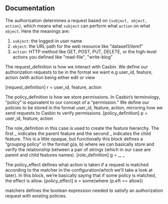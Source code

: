 ## Documentation

The authorization determines a request based on ``{subject, object, action}``, which means what ``subject`` can perform what ``action`` on what ``object``. Here the meanings are:

1. ``subject``: the logged-in user name
2. ``object``: the URL path for the web resource like "dataset1/item1"
3. ``action``: HTTP method like GET, POST, PUT, DELETE, or the high-level actions you defined like "read-file", "write-blog"

The request_definition is how we interact with Casbin. We define our authorization requests to be in the format we want e.g user_id, feature, action (with action being either edit or view

[request_definition]
r = user_id, feature, action

The policy_definition is how we store permissions. In Casbin’s terminology, “policy” is equivalent to our concept of a “permission.” We define our policies to be stored in the format user_id, feature, action, mirroring how we send requests to Casbin to verify permissions.
[policy_definition]
p = user_id, feature, action


The role_definition in this case is used to create the feature hierarchy. The first _ indicates the parent feature and the second _ indicates the child feature. This is a little opaque, but functionally this block defines a “grouping policy” in the format g(a, b) where we can basically store and verify the relationship between a pair of strings (which in our case are parent and child features names).
[role_definition]
g = _, _

The policy_effect defines what action is taken if a request is matched according to the matcher in the configuration(which we’ll take a look at later). In this block, we’re basically saying that if some policy is matched, the effect is allow.
[policy_effect]
e = some(where (p.eft == allow))

matchers defines the boolean expression needed to satisfy an authorization request with existing policies.